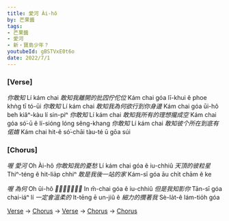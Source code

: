 ```yaml
---
title: 愛河 Ài-hô
by: 芒果醬
tags:
- 芒果醬
- 愛河
- 新・寶島少年？
youtubeId: gBSTVxE0t6o
date: 2022/7/1
---
```


### [Verse]

*你敢知*
Lí kám chai
*敢知我離開的批囥佇佗位*
Kám chai góa lī-khui ê phoe khǹg tī tó-ūi
*你敢知*
Lí kám chai
*敢知我為何欲行到你身邊*
Kám chai góa ūi-hô beh kiâⁿ-kàu lí sin-piⁿ
*你敢知*
Lí kám chai
*敢知我所有的理想攏成空*
Kám chai góa só͘-ū ê lí-sióng lóng sêng-khang
*你敢知*
Lí kám chai
*敢知彼个所在到底有偌媠*
Kám chai hit-ê só͘-chāi tàu-té ū gōa súi

### [Chorus]

*喔 愛河*
O͘h Ài-hô
*你敢知我的憂愁*
Lí kám chai góa ê iu-chhiû
*天頂的彼粒星*
Thiⁿ-téng ê hit-lia̍p chhiⁿ
*敢是我後一站的家*
Kám-sī góa āu chi̍t chām ê ke

*喔 為何*
O͘h ūi-hô
*𪜶毋知我的憂愁*
In m̄-chai góa ê iu-chhiû
*但是我知影你*
Tān-sī góa chai-iáⁿ lí
*一定會溫柔的*
It-tēng ē un-jiû ê
*細力的攬著我*
Sè-la̍t-ê lám-tio̍h góa


[Verse](#Verse) → [Chorus](#Chorus) → [Verse](#Verse) → [Chorus](#Chorus) → [Chorus](#Chorus)
